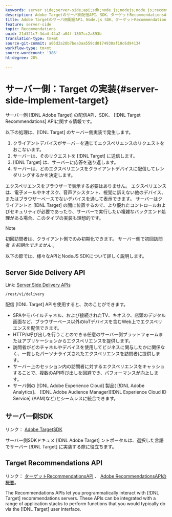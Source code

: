 ```yaml
---
keywords: server side;server-side;api;sdk;node.js;nodejs;node js;recommendations api;api:apis
description: Adobe Targetのサーバ側配信API、SDK、ターゲットRecommendationsAPIに関する情報です。
title: Adobe Targetのサーバ側配信API、Node.js SDK、ターゲットRecommendationsAPIに関する情報です。
feature: server-side
topic: Recommendations
uuid: 21d321c7-3da4-44a2-a04f-1807cc2a893b
translation-type: tm+mt
source-git-commit: a05d2a28b7bea3aa559cd0174930af10c6d94134
workflow-type: tm+mt
source-wordcount: '386'
ht-degree: 20%

---
```



# サーバー側：Target の実装{#server-side-implement-target}

サーバー側 [!DNL Adobe Target] の配信API、SDK、 [!DNL Target Recommendations] APIに関する情報です。

以下の処理は、[!DNL Target] のサーバー側実装で発生します。

1. クライアントデバイスがサーバーを通じてエクスペリエンスのリクエストをおこないます。
1. サーバーは、そのリクエストを [!DNL Target] に送信します。
1. [!DNL Target] は、サーバーに応答を送り返します。
1. サーバーは、どのエクスペリエンスをクライアントデバイスに配信してレンダリングするかを決定します。

エクスペリエンスをブラウザーで表示する必要はありません。 エクスペリエンスは、電子メールやキオスク、音声アシスタント、視覚に訴えない他のデバイス、またはブラウザーベースでないデバイスを通して表示できます。 サーバーはクライアントと [!DNL Target] の間に位置するので、より優れたコントロールおよびセキュリティが必要であったり、サーバーで実行したい複雑なバックエンド処理がある場合、このタイプの実装も理想的です。

>[!NOTE]
>
>初回訪問者は、クライアント側でのみ初期化できます。 サーバー側で初回訪問者 *を初期化できません* 。

以下の節では、様々なAPIとNodeJS SDKについて詳しく説明します。

## Server Side Delivery API

Link: [Server Side Delivery APIs](https://developers.adobetarget.com/api/delivery-api/)

`/rest/v1/delivery`

配信 [!DNL Target] APIを使用すると、次のことができます。

* SPAやモバイルチャネル、および接続されたTV、キオスク、店頭のデジタル画面など、ブラウザーベース以外のIoTデバイスを含むWeb上でエクスペリエンスを配信できます。
* HTTP/s呼び出しを行うことのできる任意のサーバー側プラットフォームまたはアプリケーションからエクスペリエンスを提供します。
* 訪問者がどのチャネルやデバイスを使用してビジネスに関与したかに関係なく、一貫したパーソナライズされたエクスペリエンスを訪問者に提供します。
* サーバー上のセッション内の訪問者に対するエクスペリエンスをキャッシュすることで、複数のAPI呼び出しを回避でき、パフォーマンスが向上します。
* サーバ側の [!DNL Adobe Experience Cloud] 製品( [!DNL Adobe Analytics]、 [!DNL Adobe Audience Manager][!DNL Experience Cloud ID Service] (AAM)など)とシームレスに統合できます。

## サーバー側SDK

リンク： [Adobe TargetSDK](https://adobetarget-sdks.gitbook.io/docs/)

サーバー側SDKドキュメ [!DNL Adobe Target] ントポータルは、選択した言語でサーバー [!DNL Target] に実装する際に役立ちます。

## Target Recommendations API

リンク： [ターゲットRecommendationsAPI](https://developers.adobetarget.com/api/recommendations) 、 [Adobe RecommendationsAPIの概要](https://experienceleague.adobe.com/docs/target-learn/recommendations-api-tutorial/recs-api-overview.html)。

The Recommendations APIs let you programmatically interact with [!DNL Target] recommendations servers. These APIs can be integrated with a range of application stacks to perform functions that you would typically do via the [!DNL Target] user interface.
